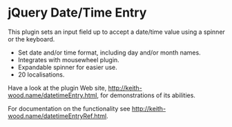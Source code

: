 jQuery Date/Time Entry
======================

This plugin sets an input field up to accept a date/time value using a spinner or the keyboard.

* Set date and/or time format, including day and/or month names.
* Integrates with mousewheel plugin.
* Expandable spinner for easier use.
* 20 localisations.

Have a look at the plugin Web site, http://keith-wood.name/datetimeEntry.html, for demonstrations of its abilities.

For documentation on the functionality see http://keith-wood.name/datetimeEntryRef.html.
